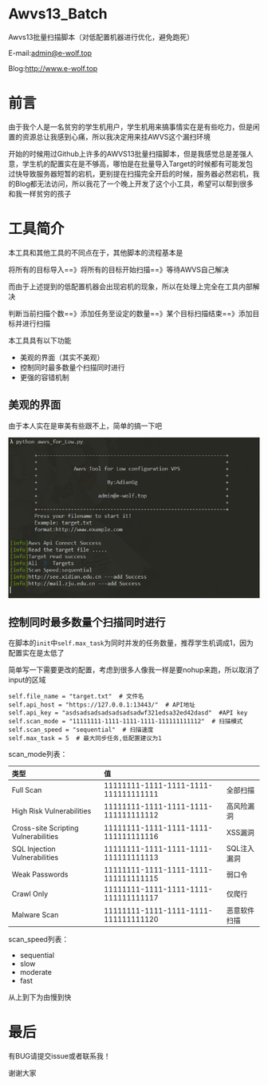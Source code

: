 # Awvs13_Batch
Awvs13批量扫描脚本（对低配置机器进行优化，避免跑死）

E-mail:admin@e-wolf.top

Blog:http://www.e-wolf.top

# 前言

由于我个人是一名贫穷的学生机用户，学生机用来搞事情实在是有些吃力，但是闲置的资源总让我感到心痛，所以我决定用来挂AWVS这个漏扫环境

开始的时候用过Github上许多的AWVS13批量扫描脚本，但是我感觉总是差强人意，学生机的配置实在是不够高，哪怕是在批量导入Target的时候都有可能发包过快导致服务器短暂的宕机，更别提在扫描完全开启的时候，服务器必然宕机，我的Blog都无法访问，所以我花了一个晚上开发了这个小工具，希望可以帮到很多和我一样贫穷的孩子

# 工具简介

本工具和其他工具的不同点在于，其他脚本的流程基本是

将所有的目标导入==》将所有的目标开始扫描==》等待AWVS自己解决

而由于上述提到的低配置机器会出现宕机的现象，所以在处理上完全在工具内部解决

判断当前扫描个数==》添加任务至设定的数量==》某个目标扫描结束==》添加目标并进行扫描



本工具具有以下功能

- 美观的界面（其实不美观）
- 控制同时最多数量个扫描同时进行
- 更强的容错机制

## 美观的界面

由于本人实在是审美有些跟不上，简单的搞一下吧

![1](\pic\1.png)

## 控制同时最多数量个扫描同时进行

在脚本的`init`中`self.max_task`为同时并发的任务数量，推荐学生机调成1，因为配置实在是太低了

简单写一下需要更改的配置，考虑到很多人像我一样是要nohup来跑，所以取消了input的区域

```
self.file_name = "target.txt"  # 文件名
self.api_host = "https://127.0.0.1:13443/"  # API地址
self.api_key = "asdsadsadsadsadsadsadwf321edsa32ed42dasd"  #API key
self.scan_mode = "11111111-1111-1111-1111-111111111112"  # 扫描模式
self.scan_speed = "sequential"  # 扫描速度
self.max_task = 5  # 最大同步任务,低配置建议为1
```

scan_mode列表：

| 类型                                 | 值                                   |              |
| :----------------------------------- | :----------------------------------- | :----------- |
| Full Scan                            | 11111111-1111-1111-1111-111111111111 | 全部扫描     |
| High Risk Vulnerabilities            | 11111111-1111-1111-1111-111111111112 | 高风险漏洞   |
| Cross-site Scripting Vulnerabilities | 11111111-1111-1111-1111-111111111116 | XSS漏洞      |
| SQL Injection Vulnerabilities        | 11111111-1111-1111-1111-111111111113 | SQL注入漏洞  |
| Weak Passwords                       | 11111111-1111-1111-1111-111111111115 | 弱口令       |
| Crawl Only                           | 11111111-1111-1111-1111-111111111117 | 仅爬行       |
| Malware Scan                         | 11111111-1111-1111-1111-111111111120 | 恶意软件扫描 |

scan_speed列表：

- sequential 
- slow 
- moderate 
- fast

从上到下为由慢到快



# 最后

有BUG请提交issue或者联系我！

谢谢大家